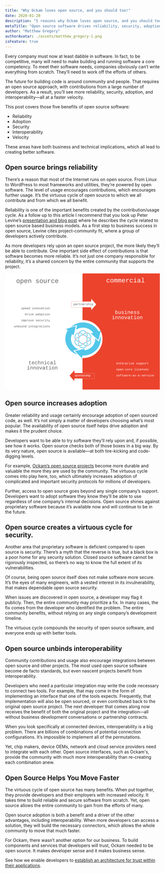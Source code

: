 ```yaml
---
title: "Why Ockam loves open source, and you should too!"
date: 2020-01-20
description: "5 reasons why Ockam loves open source, and you should too!"
metaTitle: "Open source software drives reliability, security, adoption, and more for IoT and edge devices."
author: "Matthew Gregory"
authorAvatar: ./assets/matthew_gregory-1.png
isFeature: true
---
```

Every company must now at least dabble in software. In fact, to be competitive, many will need to make building and running software a core competency. To meet their software needs, companies obviously can’t write everything from scratch. They’ll need to work off the efforts of others.

The future for building code is around community and people. That requires an open source approach, with contributions from a large number of developers. As a result, you’ll see more reliability, security, adoption, and interoperability—all at a faster velocity.

This post covers those five benefits of open source software:

- Reliability
- Adoption
- Security
- Interoperability
- Velocity

These areas have both business and technical implications, which all lead to creating better software.

## Open source brings reliability
There’s a reason that most of the Internet runs on open source. From Linux to WordPress to most frameworks and utilities, they’re powered by open software. The level of usage encourages contributions, which encourages further usage. It’s the virtuous cycle of open source to which we all contribute and from which we all benefit.

Reliability is one of the important benefits created by the contribution/usage cycle. As a follow up to this article I recommend that you look up Peter Levine’s [presentation and blog post](https://a16z.com/2019/10/04/commercializing-open-source/) where he describes the cycle related to open source based business models. As a first step to business success in open source, Levine cites project-community fit, where a group of developers actively contribute.

As more developers rely upon an open source project, the more likely they’ll be able to contribute. One important side effect of contributions is that software becomes more reliable. It’s not just one company responsible for reliability, it’s a shared concern by the entire community that supports the project.

![The Ockam ecosystem](./assets/open_source_ecosystem.png)

## Open source increases adoption
Greater reliability and usage certainly encourage adoption of open sourced code, as well. It’s not simply a matter of developers choosing what’s most popular. The availability of open source itself helps drive adoption and makes it the prudent choice.

Developers want to be able to try software they’ll rely upon and, if possible, see how it works. Open source checks both of those boxes in a big way. By its very nature, open source is available—at both tire-kicking and code-digging levels.

For example, [Ockam’s open source projects](https://github.com/ockam-network/) become more durable and valuable the more they are used by the community. The virtuous cycle comes into play here, too, which ultimately increases adoption of complicated and important security protocols for millions of developers.

Further, access to open source goes beyond any single company’s support. Developers want to adopt software they know they’ll be able to use regardless of one company’s internal decisions. Open source shines against proprietary software because it’s available now and will continue to be in the future.

## Open source creates a virtuous cycle for security.
Another area that proprietary software is deficient compared to open source is security. There’s a myth that the reverse is true, but a black box is a poor home for any security solution. Closed source software cannot be rigorously inspected, so there’s no way to know the full extent of its vulnerabilities.

Of course, being open source itself does not make software more secure. It’s the eyes of many engineers, with a vested interest in its invulnerability, that makes dependable open source security.

When issues are discovered in open source, a developer may flag it publicly. Then, the entire community may prioritize a fix. In many cases, the fix comes from the developer who identified the problem. The entire community benefits, without relying on any single company’s development timeline.

The virtuous cycle compounds the security of open source software, and everyone ends up with better tools.

## Open source unbinds interoperability

Community contributions and usage also encourage integrations between open source and other projects. The most used open source software become de facto standards, but even nascent projects benefit from interoperability.

Developers who need a particular integration may write the code necessary to connect two tools. For example, that may come in the form of implementing an interface that one of the tools expects. Frequently, that implementation will also be open sourced, or even contributed back to the original open source project. The next developer that comes along now receives the benefit of both the original project and the integration—all without business development conversations or partnership contracts.

When you look specifically at connected devices, interoperability is a big problem. There are billions of combinations of potential connection configurations. It’s impossible to implement all of the permutations.

Yet, chip makers, device OEMs, network and cloud service providers need to integrate with each other. Open source interfaces, such as Ockam's, provide the community with much more interoperability than re-creating each combination anew.

## Open Source Helps You Move Faster

The virtuous cycle of open source has many benefits. When put together, they provide developers and their employers with increased velocity. It takes time to build reliable and secure software from scratch. Yet, open source allows the entire community to gain from the efforts of many.

Open source adoption is both a benefit and a driver of the other advantages, including interoperability. When more developers can access a solution, they will build the necessary connectors, which allows the whole community to move that much faster.

For Ockam, there wasn’t another option for our business. To build components and services that developers will trust, Ockam needed to be open source. It makes developer sense and it makes business sense.

See how we enable developers to [establish an architecture for trust within their applications](https://www.ockam.io/).
